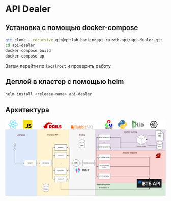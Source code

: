 # API Dealer

## Установка с помощью docker-compose 

```sh
git clone --recursive git@gitlab.bankingapi.ru:vtb-api/api-dealer.git
cd api-dealer
docker-compose build
docker-compose up
```
Затем перейти по `localhost` и проверить работу 

## Деплой в кластер с помощью helm
```sh
helm install <release-name> api-dealer
```

## Архитектура

![](./docs/api-dealer-architecture.png)

